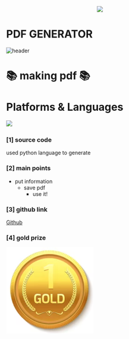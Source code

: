 <div align=center>
	<img src="https://capsule-render.vercel.app/api?type=waving&color=auto&height=200&section=header&text=Woochan%20Github!&fontSize=90" />	
</div>

# PDF GENERATOR

![header](https://capsule-render.vercel.app/api?type=egg&color=auto&height=300&section=header&text=Woochan%20Github!&fontSize=90)

<!-- wave (default)
egg
shark
slice
rect
soft
rounded
cylinder
waving
transparent -->


# 📚 making pdf 📚
#  Platforms & Languages 
<!-- 
<img src="https://img.shields.io/badge/Python-002323?style=flat&logo=Python&logoColor=red"/> -->

<!-- <img src="https://img.shields.io/badge/C++-004713?style=flat&logo=C&logoColor=yellow"/> -->

<img src="https://img.shields.io/badge/Python-007396?style=flat&logo=Conda-Forge&logoColor=white"/>


### [1] source code
used python language to generate

### [2] main points
* put information
    * save pdf
        * use it!


### [3] github link
[Github](http://https://github.com/magnificentdud/pdf_generator/blob/main/README.md/)

### [4] gold prize 
![gold](/resource/gold.png)

